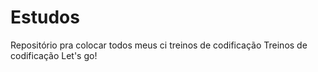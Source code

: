 # Estudos
Repositório pra colocar todos meus ci treinos de codificação
Treinos de codificação
Let's go!
